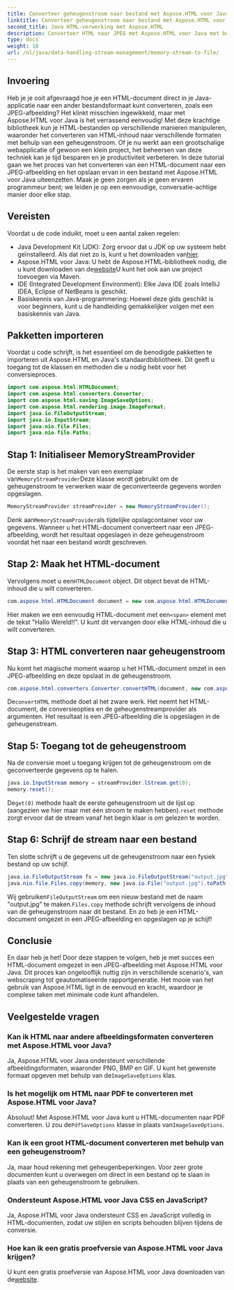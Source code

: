 ```yaml
---
title: Converteer geheugenstroom naar bestand met Aspose.HTML voor Java
linktitle: Converteer geheugenstroom naar bestand met Aspose.HTML voor Java
second_title: Java HTML-verwerking met Aspose.HTML
description: Converteer HTML naar JPEG met Aspose.HTML voor Java met behulp van geheugenstromen. Volg deze stapsgewijze handleiding voor naadloze HTML naar afbeeldingsconversie.
type: docs
weight: 10
url: /nl/java/data-handling-stream-management/memory-stream-to-file/
---
```

## Invoering
Heb je je ooit afgevraagd hoe je een HTML-document direct in je Java-applicatie naar een ander bestandsformaat kunt converteren, zoals een JPEG-afbeelding? Het klinkt misschien ingewikkeld, maar met Aspose.HTML voor Java is het verrassend eenvoudig! Met deze krachtige bibliotheek kun je HTML-bestanden op verschillende manieren manipuleren, waaronder het converteren van HTML-inhoud naar verschillende formaten met behulp van een geheugenstroom. Of je nu werkt aan een grootschalige webapplicatie of gewoon een klein project, het beheersen van deze techniek kan je tijd besparen en je productiviteit verbeteren.
In deze tutorial gaan we het proces van het converteren van een HTML-document naar een JPEG-afbeelding en het opslaan ervan in een bestand met Aspose.HTML voor Java uiteenzetten. Maak je geen zorgen als je geen ervaren programmeur bent; we leiden je op een eenvoudige, conversatie-achtige manier door elke stap.
## Vereisten
Voordat u de code induikt, moet u een aantal zaken regelen:
- Java Development Kit (JDK): Zorg ervoor dat u JDK op uw systeem hebt geïnstalleerd. Als dat niet zo is, kunt u het downloaden van[hier](https://www.oracle.com/java/technologies/javase-jdk11-downloads.html).
-  Aspose.HTML voor Java: U hebt de Aspose.HTML-bibliotheek nodig, die u kunt downloaden van de[website](https://releases.aspose.com/html/java/)U kunt het ook aan uw project toevoegen via Maven.
- IDE (Integrated Development Environment): Elke Java IDE zoals IntelliJ IDEA, Eclipse of NetBeans is geschikt.
- Basiskennis van Java-programmering: Hoewel deze gids geschikt is voor beginners, kunt u de handleiding gemakkelijker volgen met een basiskennis van Java.

## Pakketten importeren
Voordat u code schrijft, is het essentieel om de benodigde pakketten te importeren uit Aspose.HTML en Java's standaardbibliotheek. Dit geeft u toegang tot de klassen en methoden die u nodig hebt voor het conversieproces.
```java
import com.aspose.html.HTMLDocument;
import com.aspose.html.converters.Converter;
import com.aspose.html.saving.ImageSaveOptions;
import com.aspose.html.rendering.image.ImageFormat;
import java.io.FileOutputStream;
import java.io.InputStream;
import java.nio.file.Files;
import java.nio.file.Paths;
```
## Stap 1: Initialiseer MemoryStreamProvider
 De eerste stap is het maken van een exemplaar van`MemoryStreamProvider`Deze klasse wordt gebruikt om de geheugenstroom te verwerken waar de geconverteerde gegevens worden opgeslagen.
```java
MemoryStreamProvider streamProvider = new MemoryStreamProvider();
```
 Denk aan`MemoryStreamProvider`als tijdelijke opslagcontainer voor uw gegevens. Wanneer u het HTML-document converteert naar een JPEG-afbeelding, wordt het resultaat opgeslagen in deze geheugenstroom voordat het naar een bestand wordt geschreven.
## Stap 2: Maak het HTML-document
 Vervolgens moet u een`HTMLDocument` object. Dit object bevat de HTML-inhoud die u wilt converteren.
```java
com.aspose.html.HTMLDocument document = new com.aspose.html.HTMLDocument("<span>Hello World!!</span>");
```
 Hier maken we een eenvoudig HTML-document met een`<span>` element met de tekst "Hallo Wereld!!". U kunt dit vervangen door elke HTML-inhoud die u wilt converteren.

## Stap 3: HTML converteren naar geheugenstroom
Nu komt het magische moment waarop u het HTML-document omzet in een JPEG-afbeelding en deze opslaat in de geheugenstroom.
```java
com.aspose.html.converters.Converter.convertHTML(document, new com.aspose.html.saving.ImageSaveOptions(com.aspose.html.rendering.image.ImageFormat.Jpeg), streamProvider.lStream);
```
 De`convertHTML` methode doet al het zware werk. Het neemt het HTML-document, de conversieopties en de geheugenstreamprovider als argumenten. Het resultaat is een JPEG-afbeelding die is opgeslagen in de geheugenstream.
## Stap 5: Toegang tot de geheugenstroom
Na de conversie moet u toegang krijgen tot de geheugenstroom om de geconverteerde gegevens op te halen.
```java
java.io.InputStream memory = streamProvider.lStream.get(0);
memory.reset();
```
 De`get(0)` methode haalt de eerste geheugenstroom uit de lijst op (aangezien we hier maar met één stroom te maken hebben).`reset` methode zorgt ervoor dat de stream vanaf het begin klaar is om gelezen te worden.
## Stap 6: Schrijf de stream naar een bestand
Ten slotte schrijft u de gegevens uit de geheugenstroom naar een fysiek bestand op uw schijf.
```java
java.io.FileOutputStream fs = new java.io.FileOutputStream("output.jpg");
java.nio.file.Files.copy(memory, new java.io.File("output.jpg").toPath());
```
 Wij gebruiken`FileOutputStream` om een nieuw bestand met de naam "output.jpg" te maken.`Files.copy` methode schrijft vervolgens de inhoud van de geheugenstroom naar dit bestand. En zo heb je een HTML-document omgezet in een JPEG-afbeelding en opgeslagen op je schijf!
## Conclusie
En daar heb je het! Door deze stappen te volgen, heb je met succes een HTML-document omgezet in een JPEG-afbeelding met Aspose.HTML voor Java. Dit proces kan ongelooflijk nuttig zijn in verschillende scenario's, van webscraping tot geautomatiseerde rapportgeneratie. Het mooie van het gebruik van Aspose.HTML ligt in de eenvoud en kracht, waardoor je complexe taken met minimale code kunt afhandelen.
## Veelgestelde vragen
### Kan ik HTML naar andere afbeeldingsformaten converteren met Aspose.HTML voor Java?
 Ja, Aspose.HTML voor Java ondersteunt verschillende afbeeldingsformaten, waaronder PNG, BMP en GIF. U kunt het gewenste formaat opgeven met behulp van de`ImageSaveOptions` klas.
### Is het mogelijk om HTML naar PDF te converteren met Aspose.HTML voor Java?
 Absoluut! Met Aspose.HTML voor Java kunt u HTML-documenten naar PDF converteren. U zou de`PdfSaveOptions` klasse in plaats van`ImageSaveOptions`.
### Kan ik een groot HTML-document converteren met behulp van een geheugenstroom?
Ja, maar houd rekening met geheugenbeperkingen. Voor zeer grote documenten kunt u overwegen om direct in een bestand op te slaan in plaats van een geheugenstroom te gebruiken.
### Ondersteunt Aspose.HTML voor Java CSS en JavaScript?
Ja, Aspose.HTML voor Java ondersteunt CSS en JavaScript volledig in HTML-documenten, zodat uw stijlen en scripts behouden blijven tijdens de conversie.
### Hoe kan ik een gratis proefversie van Aspose.HTML voor Java krijgen?
 U kunt een gratis proefversie van Aspose.HTML voor Java downloaden van de[website](https://releases.aspose.com/).